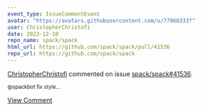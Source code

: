 ```yaml
---
event_type: IssueCommentEvent
avatar: "https://avatars.githubusercontent.com/u/77968333?"
user: ChristopherChristofi
date: 2023-12-10
repo_name: spack/spack
html_url: https://github.com/spack/spack/pull/41536
repo_url: https://github.com/spack/spack
---
```


<a href='https://github.com/ChristopherChristofi' target='_blank'>ChristopherChristofi</a> commented on issue <a href='https://github.com/spack/spack/pull/41536' target='_blank'>spack/spack#41536</a>.

<small>@spackbot fix style...</small>

<a href='https://github.com/spack/spack/pull/41536' target='_blank'>View Comment</a>